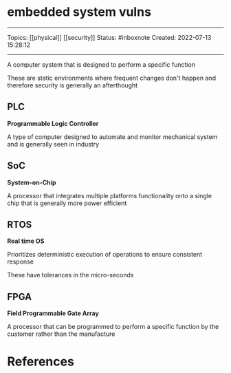 # embedded system vulns
---
Topics: [[physical]] [[security]]
Status: #inboxnote
Created: 2022-07-13 15:28:12

---

A computer system that is designed to perform a specific function

These are static environments where frequent changes don't happen and therefore security is generally an afterthought

## PLC

**Programmable Logic Controller**

A type of computer designed to automate and monitor mechanical system and is generally seen in industry

## SoC

**System-on-Chip**

A processor that integrates multiple platforms functionality onto a single chip that is generally more power efficient

## RTOS

**Real time OS**

Prioritizes deterministic execution of operations to ensure consistent response

These have tolerances in the micro-seconds

## FPGA

**Field Programmable Gate Array**

A processor that can be programmed to perform a specific function by the customer rather than the manufacture

# References
